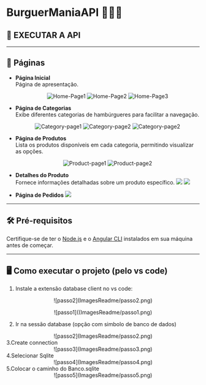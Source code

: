 # BurguerManiaAPI 🍔🍔🍔

## 📖 EXECUTAR A API

---

## 🚀 Páginas

- **Página Inicial**  
  Página de apresentação.
  <div align="center">

  ![Home-Page1](img/Home-Page.png)
  ![Home-Page2](/img/home-page-2.png)
  ![Home-Page3](/img/home-page-3.png)

  </div>

- **Página de Categorias**  
  Exibe diferentes categorias de hambúrgueres para facilitar a navegação.

    <div align="center">

  ![Category-page1](/img/category-page.png)
  ![Category-page2](/img/category-page-2.png)
   ![Category-page2](/img/category-page-3.png)

  </div>



- **Página de Produtos**  
  Lista os produtos disponíveis em cada categoria, permitindo visualizar as opções.

  <div align="center">

  ![Product-page1](/img/product-page.png)
  ![Product-page2](/img/product-page-2.png)

  </div>


- **Detalhes do Produto**  
  Fornece informações detalhadas sobre um produto específico.
      <img src="/img/details-page.png">
      <img src="/img/details-page-2.png">

- **Página de Pedidos**
  <img src="/img/order-page.png">


---

## 🛠️ Pré-requisitos

Certifique-se de ter o [Node.js](https://nodejs.org/) e o [Angular CLI](https://angular.io/cli) instalados em sua máquina antes de começar.

---

## 🖥️ Como executar o projeto (pelo vs code)

1. Instale a extensão database client no vs code:
  <div align="center">
  ![passo2](ImagesReadme/passo2.png)
  </div>
    <div align="center">
      
  ![passo1]((ImagesReadme/passo1.png)

  </div>
  
2. Ir na sessão database (opção com simbolo de banco de dados)
<div align="center">
  ![passo2](ImagesReadme/passo2.png)
</div>
3.Create connection
  <div align="center">
  ![passo3](ImagesReadme/passo3.png)
  </div>
4.Selecionar Sqlite
<div align="center">
  ![passo4](ImagesReadme/passo4.png)
  </div>
5.Colocar o caminho do Banco.sqlite
<div align="center">
  ![passo5](ImagesReadme/passo5.png)
  </div>

